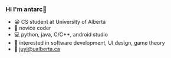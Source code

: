 ### Hi I'm antarc👋

- :grinning: CS student at University of Alberta
- :girl: novice coder
- :computer: python, java, C/C++, android studio
- :star2: interested in software development, UI design, game theory
- :paperclip: juyi@ualberta.ca

<!--
**antarc0y/antarc0y** is a ✨ _special_ ✨ repository because its `README.md` (this file) appears on your GitHub profile.

Here are some ideas to get you started:

- 🔭 I’m currently working on ...
- 🌱 I’m currently learning ...
- 👯 I’m looking to collaborate on ...
- 🤔 I’m looking for help with ...
- 💬 Ask me about ...
- 📫 How to reach me: ...
- 😄 Pronouns: ...
- ⚡ Fun fact: ...
-->
